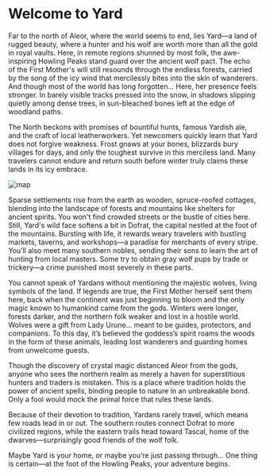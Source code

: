 # Welcome to Yard

Far to the north of Aleor, where the world seems to end, lies Yard—a land of rugged beauty, where a hunter and his wolf are worth more than all the gold in royal vaults. Here, in remote regions shunned by most folk, the awe-inspiring Howling Peaks stand guard over the ancient wolf pact. The echo of the First Mother's will still resounds through the endless forests, carried by the song of the icy wind that mercilessly bites into the skin of wanderers. And though most of the world has long forgotten... Here, her presence feels stronger. In barely visible tracks pressed into the snow, in shadows slipping quietly among dense trees, in sun-bleached bones left at the edge of woodland paths.

The North beckons with promises of bountiful hunts, famous Yardish ale, and the craft of local leatherworkers. Yet newcomers quickly learn that Yard does not forgive weakness. Frost gnaws at your bones, blizzards bury villages for days, and only the toughest survive in this merciless land. Many travelers cannot endure and return south before winter truly claims these lands in its icy embrace.

![map](../images/YARD-map.png)

Sparse settlements rise from the earth as wooden, spruce-roofed cottages, blending into the landscape of forests and mountains like shelters for ancient spirits. You won't find crowded streets or the bustle of cities here. Still, Yard's wild face softens a bit in Dofrat, the capital nestled at the foot of the mountains. Bursting with life, it rewards weary travelers with bustling markets, taverns, and workshops—a paradise for merchants of every stripe. You’ll also meet many southern nobles, sending their sons to learn the art of hunting from local masters. Some try to obtain gray wolf pups by trade or trickery—a crime punished most severely in these parts.

You cannot speak of Yardans without mentioning the majestic wolves, living symbols of the land. If legends are true, the First Mother herself sent them here, back when the continent was just beginning to bloom and the only magic known to humankind came from the gods. Winters were longer, forests darker, and the northern folk weaker and lost in a hostile world. Wolves were a gift from Lady Urune... meant to be guides, protectors, and companions. To this day, it’s believed the goddess’s spirit roams the woods in the form of these animals, leading lost wanderers and guarding homes from unwelcome guests.

Though the discovery of crystal magic distanced Aleor from the gods, anyone who sees the northern realm as merely a haven for superstitious hunters and traders is mistaken. This is a place where tradition holds the power of ancient spells, binding people to nature in an unbreakable bond. Only a fool would mock the primal force that rules these lands.

Because of their devotion to tradition, Yardans rarely travel, which means few roads lead in or out. The southern routes connect Dofrat to more civilized regions, while the eastern trails head toward Tascal, home of the dwarves—surprisingly good friends of the wolf folk.

Maybe Yard is your home, or maybe you’re just passing through... One thing is certain—at the foot of the Howling Peaks, your adventure begins.
